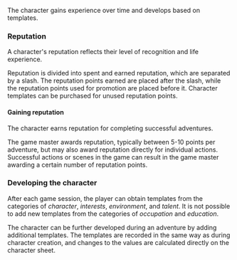 The character gains experience over time and develops based on templates.

### Reputation

A character's reputation reflects their level of recognition and life experience.

Reputation is divided into spent and earned reputation, which are separated by a slash. The reputation points earned are placed after the slash, while the reputation points used for promotion are placed before it. Character templates can be purchased for unused reputation points.

#### Gaining reputation

The character earns reputation for completing successful adventures.  

The game master awards reputation, typically between 5-10 points per adventure, but may also award reputation directly for individual actions. Successful actions or scenes in the game can result in the game master awarding a certain number of reputation points.

### Developing the character

After each game session, the player can obtain templates from the categories of *character*, *interests*, *environment*, and *talent*. It is not possible to add new templates from the categories of *occupation* and *education*.

The character can be further developed during an adventure by adding additional templates. The templates are recorded in the same way as during character creation, and changes to the values are calculated directly on the character sheet.

